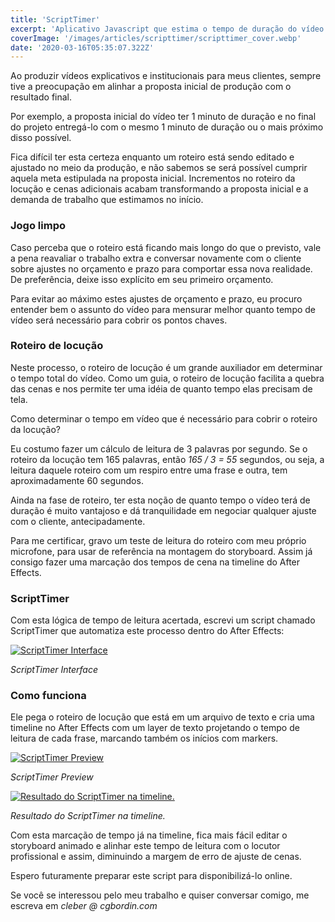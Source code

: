 ```yaml
---
title: 'ScriptTimer'
excerpt: 'Aplicativo Javascript que estima o tempo de duração do vídeo com apenas o roteiro.'
coverImage: '/images/articles/scripttimer/scripttimer_cover.webp'
date: '2020-03-16T05:35:07.322Z'
---
```


Ao produzir vídeos explicativos e institucionais para meus clientes, sempre tive a preocupação em alinhar a proposta inicial de produção com o resultado final.

Por exemplo, a proposta inicial do vídeo ter 1 minuto de duração e no final do projeto entregá-lo com o mesmo 1 minuto de duração ou o mais próximo disso possível.

Fica difícil ter esta certeza enquanto um roteiro está sendo editado e ajustado no meio da produção, e não sabemos se será possível cumprir aquela meta estipulada na proposta inicial. Incrementos no roteiro da locução e cenas adicionais acabam transformando a proposta inicial e a demanda de trabalho que estimamos no início.

### Jogo limpo

Caso perceba que o roteiro está ficando mais longo do que o previsto, vale a pena reavaliar o trabalho extra e conversar novamente com o cliente sobre ajustes no orçamento e prazo para comportar essa nova realidade. De preferência, deixe isso explícito em seu primeiro orçamento.

Para evitar ao máximo estes ajustes de orçamento e prazo, eu procuro entender bem o assunto do vídeo para mensurar melhor quanto tempo de vídeo será necessário para cobrir os pontos chaves.
 
### Roteiro de locução

Neste processo, o roteiro de locução é um grande auxiliador em determinar o tempo total do vídeo. Como um guia, o roteiro de locução facilita a quebra das cenas e nos permite ter uma idéia de quanto tempo elas precisam de tela.

Como determinar o tempo em vídeo que é necessário para cobrir o roteiro da locução?

Eu costumo fazer um cálculo de leitura de 3 palavras por segundo. Se o roteiro da locução tem 165 palavras, então <em>165 / 3 = 55</em> segundos, ou seja, a leitura daquele roteiro com um respiro entre uma frase e outra, tem aproximadamente 60 segundos.

Ainda na fase de roteiro, ter esta noção de quanto tempo o vídeo terá de duração é muito vantajoso e dá tranquilidade em negociar qualquer ajuste com o cliente, antecipadamente.

Para me certificar, gravo um teste de leitura do roteiro com meu próprio microfone, para usar de referência na montagem do storyboard. Assim já consigo fazer uma marcação dos tempos de cena na timeline do After Effects.

### ScriptTimer

Com esta lógica de tempo de leitura acertada, escrevi um script chamado ScriptTimer que automatiza este processo dentro do After Effects:

<a href="https://www.cgbordin.com/images/articles/scripttimer/scripttimer_interface.webp#width_auto" target="_blank">
<img src="/images/articles/scripttimer/scripttimer_interface.webp#width_auto" alt="ScriptTimer Interface" />
</a>

*ScriptTimer Interface*

### Como funciona

Ele pega o roteiro de locução que está em um arquivo de texto e cria uma timeline no After Effects com um layer de texto projetando o tempo de leitura de cada frase, marcando também os inícios com markers.

<a href="https://www.cgbordin.com/images/articles/scripttimer/scripttimer_preview.webp#width_100%" target="_blank">
<img src="/images/articles/scripttimer/scripttimer_preview.webp#width_100%" alt="ScriptTimer Preview" />
</a>

*ScriptTimer Preview*

<a href="https://www.cgbordin.com/images/articles/scripttimer/scripttimer_timeline.webp#width_100%" target="_blank">
<img src="/images/articles/scripttimer/scripttimer_timeline.webp#width_100%" alt="Resultado do ScriptTimer na timeline." />
</a>

*Resultado do ScriptTimer na timeline.*

Com esta marcação de tempo já na timeline, fica mais fácil editar o storyboard animado e alinhar este tempo de leitura com o locutor profissional e assim, diminuindo a margem de erro de ajuste de cenas.

Espero futuramente preparar este script para disponibilizá-lo online.

Se você se interessou pelo meu trabalho e quiser conversar comigo, me escreva em *cleber @ cgbordin.com*
